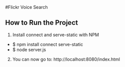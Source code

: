 #Flickr Voice Search
## How to Run the Project

1. Install connect and serve-static with NPM
  - $ npm install connect serve-static
  - $ node server.js

2. You can now go to:
http://localhost:8080/index.html
